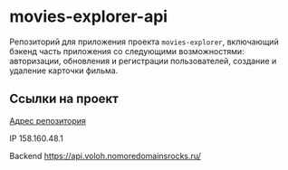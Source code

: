# movies-explorer-api

Репозиторий для приложения проекта `movies-explorer`, включающий бэкенд часть приложения со следующими возможностями: авторизации, обновления и регистрации пользователей, создание и удаление карточки фильма.


## Ссылки на проект

[Адрес репозитория](https://github.com/finlandka/movies-explorer-api)

IP 158.160.48.1

Backend https://api.voloh.nomoredomainsrocks.ru/